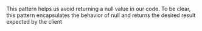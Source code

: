 This pattern helps us avoid returning a null value in our code. To be clear, this pattern encapsulates the behavior of null and returns the desired result expected by the client